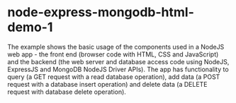 # node-express-mongodb-html-demo-1

The example shows the basic usage of the components used in a NodeJS web app - the front end (browser code with HTML, CSS and JavaScript) and the backend (the web server and database access code using NodeJS, ExpressJS and MongoDB NodeJS Driver APIs). The app has functionality to query (a GET request with a read database operation), add data (a POST request with a database insert operation) and delete data (a DELETE request with database delete operation).
